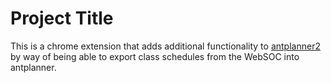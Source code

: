 # Project Title

This is a chrome extension that adds additional functionality to <a href="https://github.com/gumho/antplanner2">antplanner2</a> by way of being able to export class schedules from the WebSOC into antplanner.

